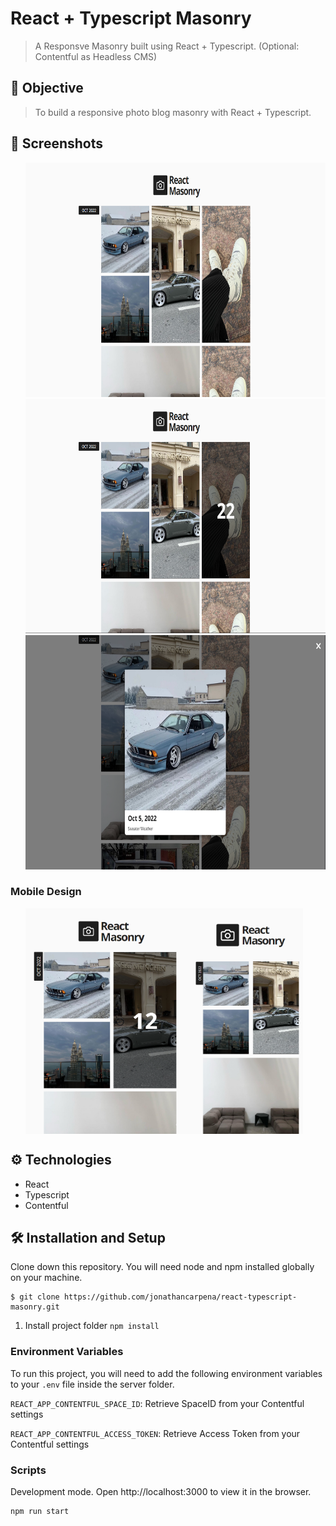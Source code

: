 # React + Typescript Masonry

> A Responsve Masonry built using React + Typescript. (Optional: Contentful as Headless CMS)

## 🚀 Objective

> To build a responsive photo blog masonry with React + Typescript.

## 📸 Screenshots

<ul style="display:flex flex-direction:column">
<img src="./screenshots/landing.PNG" width="690" height="375" alt="landing"> 
<img src="./screenshots/dateOnHover.PNG" width="690" height="375" alt="dateOnHover">
<img src="./screenshots/photoOpen.PNG" width="690" height="375" alt="photoOpen">    
</ul>

### Mobile Design

<ul style="display:flex">
<img src="./screenshots/tablet.PNG" width="271" height="361" alt="tablet">  
<img src="./screenshots/mobile.PNG" width="173" height="361" alt="mobile">  
</ul>

## ⚙ Technologies

-  React
-  Typescript
-  Contentful



## 🛠 Installation and Setup

Clone down this repository. You will need node and npm installed globally on
your machine.

```
$ git clone https://github.com/jonathancarpena/react-typescript-masonry.git
```

1. Install project folder `npm install`

### Environment Variables

To run this project, you will need to add the following environment variables to
your `.env` file inside the server folder.

`REACT_APP_CONTENTFUL_SPACE_ID`: Retrieve SpaceID from your Contentful settings

`REACT_APP_CONTENTFUL_ACCESS_TOKEN`: Retrieve Access Token from your Contentful settings

### Scripts

Development mode. Open http://localhost:3000 to view it in the browser.

```
npm run start
```

